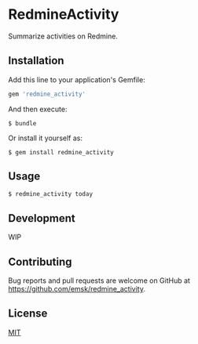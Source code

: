# RedmineActivity

Summarize activities on Redmine.

## Installation

Add this line to your application's Gemfile:

```ruby
gem 'redmine_activity'
```

And then execute:

    $ bundle

Or install it yourself as:

    $ gem install redmine_activity

## Usage

    $ redmine_activity today

## Development

WIP

## Contributing

Bug reports and pull requests are welcome on GitHub at https://github.com/emsk/redmine_activity.

## License

[MIT](LICENSE.txt)
